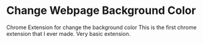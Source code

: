 # Change Webpage Background Color

Chrome Extension for change the background color
This is the first chrome extension that I ever made. Very basic extension.
